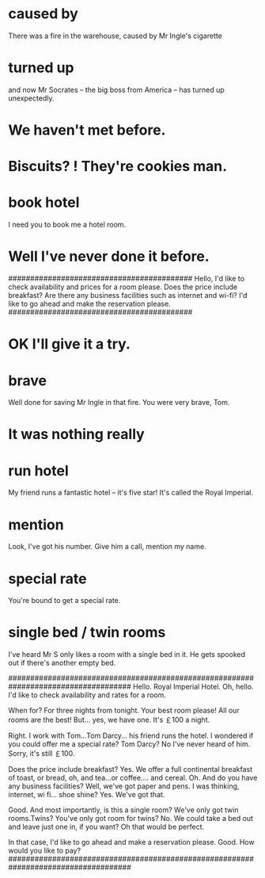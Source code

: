 # caused by
There was a fire in the warehouse, caused by Mr Ingle's cigarette 

# turned up
and now Mr Socrates – the big boss from America – has turned up unexpectedly.


# We haven't met before.

# Biscuits? ! They're cookies man.

# book hotel
I need you to book me a hotel room.

# Well I've never done it before.

##########################################
Hello, I'd like to check availability and prices for a room please.
Does the price include breakfast?
Are there any business facilities such as internet and wi-fi?
I'd like to go ahead and make the reservation please.
##########################################

# OK I'll give it a try. 

# brave
Well done for saving Mr Ingle in that fire. You were very brave, Tom.

# It was nothing really

# run hotel
My friend runs a fantastic hotel – it's five star! It's called the Royal Imperial.

# mention
Look, I've got his number. Give him a call, mention my name.

# special rate
You're bound to get a special rate.


# single bed / twin rooms
I've heard Mr S only likes a room with a single bed in it.
He gets spooked out if there's another empty bed.

####################################################################################
Hello. Royal Imperial Hotel.
Oh, hello. I'd like to check availability and rates for a room.

When for?
For three nights from tonight. Your best room please!
All our rooms are the best! But… yes, we have one. It's ￡100 a night.

Right. I work with Tom…Tom Darcy… his friend runs the hotel. I wondered if you could offer me a special rate?
Tom Darcy? No I've never heard of him. Sorry, it's still ￡100.

Does the price include breakfast?
Yes. We offer a full continental breakfast of toast, or bread, oh, and tea…or coffee…. and cereal.
Oh. And do you have any business facilities?
Well, we've got paper and pens.
I was thinking, internet, wi fi… shoe shine?
Yes. We've got that.

Good. And most importantly, is this a single room?
We've only got twin rooms.Twins? 
You've only got room for twins?
No. We could take a bed out and leave just one in, if you want?
Oh that would be perfect.

In that case, I'd like to go ahead and make a reservation please.
Good. How would you like to pay?
####################################################################################